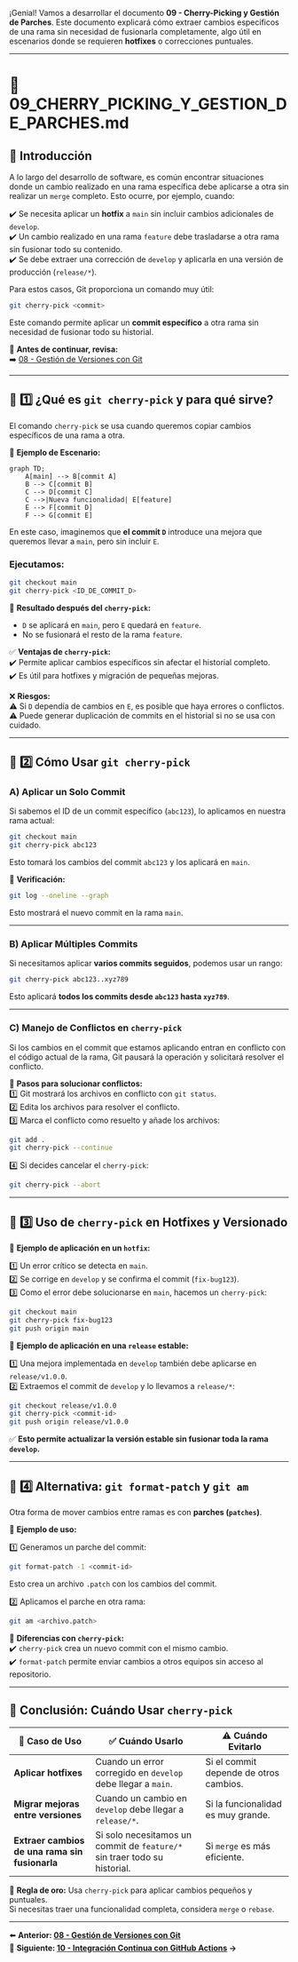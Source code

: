¡Genial! Vamos a desarrollar el documento **09 - Cherry-Picking y Gestión de Parches**. Este documento explicará cómo extraer cambios específicos de una rama sin necesidad de fusionarla completamente, algo útil en escenarios donde se requieren **hotfixes** o correcciones puntuales.

---

# 📄 **09_CHERRY_PICKING_Y_GESTION_DE_PARCHES.md**

## 📌 **Introducción**

A lo largo del desarrollo de software, es común encontrar situaciones donde un cambio realizado en una rama específica debe aplicarse a otra sin realizar un `merge` completo. Esto ocurre, por ejemplo, cuando:

✔️ Se necesita aplicar un **hotfix** a `main` sin incluir cambios adicionales de `develop`.  
✔️ Un cambio realizado en una rama `feature` debe trasladarse a otra rama sin fusionar todo su contenido.  
✔️ Se debe extraer una corrección de `develop` y aplicarla en una versión de producción (`release/*`).

Para estos casos, Git proporciona un comando muy útil:

```sh
git cherry-pick <commit>
```
Este comando permite aplicar un **commit específico** a otra rama sin necesidad de fusionar todo su historial.

🔗 **Antes de continuar, revisa:**  
➡️ [08 - Gestión de Versiones con Git](08_GESTION_DE_VERSIONES.md)

---

## 🔄 **1️⃣ ¿Qué es `git cherry-pick` y para qué sirve?**

El comando `cherry-pick` se usa cuando queremos copiar cambios específicos de una rama a otra.

📌 **Ejemplo de Escenario:**
```mermaid
graph TD;
    A[main] --> B[commit A]
    B --> C[commit B]
    C --> D[commit C]
    C -->|Nueva funcionalidad| E[feature]
    E --> F[commit D]
    F --> G[commit E]
```
En este caso, imaginemos que **el commit `D`** introduce una mejora que queremos llevar a `main`, pero sin incluir `E`.

### **Ejecutamos:**
```sh
git checkout main
git cherry-pick <ID_DE_COMMIT_D>
```

📌 **Resultado después del `cherry-pick`:**
- `D` se aplicará en `main`, pero `E` quedará en `feature`.
- No se fusionará el resto de la rama `feature`.

✅ **Ventajas de `cherry-pick`:**  
✔️ Permite aplicar cambios específicos sin afectar el historial completo.  
✔️ Es útil para hotfixes y migración de pequeñas mejoras.

❌ **Riesgos:**  
⚠️ Si `D` dependía de cambios en `E`, es posible que haya errores o conflictos.  
⚠️ Puede generar duplicación de commits en el historial si no se usa con cuidado.

---

## 📌 **2️⃣ Cómo Usar `git cherry-pick`**

### **A) Aplicar un Solo Commit**

Si sabemos el ID de un commit específico (`abc123`), lo aplicamos en nuestra rama actual:

```sh
git checkout main
git cherry-pick abc123
```
Esto tomará los cambios del commit `abc123` y los aplicará en `main`.

📌 **Verificación:**
```sh
git log --oneline --graph
```
Esto mostrará el nuevo commit en la rama `main`.

---

### **B) Aplicar Múltiples Commits**

Si necesitamos aplicar **varios commits seguidos**, podemos usar un rango:

```sh
git cherry-pick abc123..xyz789
```
Esto aplicará **todos los commits desde `abc123` hasta `xyz789`**.

---

### **C) Manejo de Conflictos en `cherry-pick`**

Si los cambios en el commit que estamos aplicando entran en conflicto con el código actual de la rama, Git pausará la operación y solicitará resolver el conflicto.

📌 **Pasos para solucionar conflictos:**  
1️⃣ Git mostrará los archivos en conflicto con `git status`.  
2️⃣ Edita los archivos para resolver el conflicto.  
3️⃣ Marca el conflicto como resuelto y añade los archivos:
```sh
git add .
git cherry-pick --continue
```
4️⃣ Si decides cancelar el `cherry-pick`:
```sh
git cherry-pick --abort
```

---

## 📌 **3️⃣ Uso de `cherry-pick` en Hotfixes y Versionado**

📌 **Ejemplo de aplicación en un `hotfix`:**

1️⃣ Un error crítico se detecta en `main`.  
2️⃣ Se corrige en `develop` y se confirma el commit (`fix-bug123`).  
3️⃣ Como el error debe solucionarse en `main`, hacemos un `cherry-pick`:
```sh
git checkout main
git cherry-pick fix-bug123
git push origin main
```

📌 **Ejemplo de aplicación en una `release` estable:**

1️⃣ Una mejora implementada en `develop` también debe aplicarse en `release/v1.0.0`.  
2️⃣ Extraemos el commit de `develop` y lo llevamos a `release/*`:
```sh
git checkout release/v1.0.0
git cherry-pick <commit-id>
git push origin release/v1.0.0
```

✅ **Esto permite actualizar la versión estable sin fusionar toda la rama `develop`.**

---

## 🔄 **4️⃣ Alternativa: `git format-patch` y `git am`**

Otra forma de mover cambios entre ramas es con **parches (`patches`)**.

📌 **Ejemplo de uso:**

1️⃣ Generamos un parche del commit:
```sh
git format-patch -1 <commit-id>
```
Esto crea un archivo `.patch` con los cambios del commit.

2️⃣ Aplicamos el parche en otra rama:
```sh
git am <archivo.patch>
```

📌 **Diferencias con `cherry-pick`:**  
✔️ `cherry-pick` crea un nuevo commit con el mismo cambio.  
✔️ `format-patch` permite enviar cambios a otros equipos sin acceso al repositorio.

---

## 🎯 **Conclusión: Cuándo Usar `cherry-pick`**

| 🚀 Caso de Uso | ✅ Cuándo Usarlo | ⚠️ Cuándo Evitarlo |
|---------------|----------------|--------------------|
| **Aplicar hotfixes** | Cuando un error corregido en `develop` debe llegar a `main`. | Si el commit depende de otros cambios. |
| **Migrar mejoras entre versiones** | Cuando un cambio en `develop` debe llegar a `release/*`. | Si la funcionalidad es muy grande. |
| **Extraer cambios de una rama sin fusionarla** | Si solo necesitamos un commit de `feature/*` sin traer todo su historial. | Si `merge` es más eficiente. |

📌 **Regla de oro:** Usa `cherry-pick` para aplicar cambios pequeños y puntuales.  
Si necesitas traer una funcionalidad completa, considera `merge` o `rebase`.

---

⬅️ **Anterior: [08 - Gestión de Versiones con Git](08_GESTION_DE_VERSIONES.md)**  
📌 **Siguiente: [10 - Integración Continua con GitHub Actions](10_CI_CD_GITHUB_ACTIONS.md) →**

